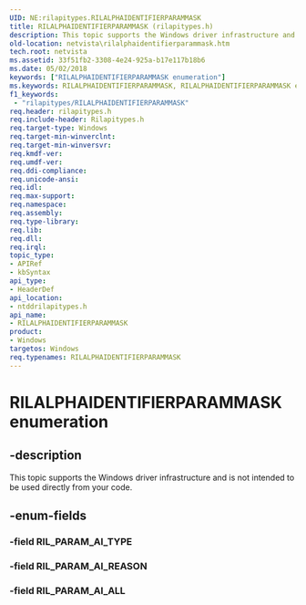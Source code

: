 ```yaml
---
UID: NE:rilapitypes.RILALPHAIDENTIFIERPARAMMASK
title: RILALPHAIDENTIFIERPARAMMASK (rilapitypes.h)
description: This topic supports the Windows driver infrastructure and is not intended to be used directly from your code.
old-location: netvista\rilalphaidentifierparammask.htm
tech.root: netvista
ms.assetid: 33f51fb2-3308-4e24-925a-b17e117b18b6
ms.date: 05/02/2018
keywords: ["RILALPHAIDENTIFIERPARAMMASK enumeration"]
ms.keywords: RILALPHAIDENTIFIERPARAMMASK, RILALPHAIDENTIFIERPARAMMASK enumeration [Network Drivers Starting with Windows Vista], RIL_PARAM_AI_ALL, RIL_PARAM_AI_REASON, netvista.rilalphaidentifierparammask, ntddrilapitypes/RILALPHAIDENTIFIERPARAMMASK, ntddrilapitypes/RIL_PARAM_AI_ALL, ntddrilapitypes/RIL_PARAM_AI_REASON
f1_keywords:
 - "rilapitypes/RILALPHAIDENTIFIERPARAMMASK"
req.header: rilapitypes.h
req.include-header: Rilapitypes.h
req.target-type: Windows
req.target-min-winverclnt: 
req.target-min-winversvr: 
req.kmdf-ver: 
req.umdf-ver: 
req.ddi-compliance: 
req.unicode-ansi: 
req.idl: 
req.max-support: 
req.namespace: 
req.assembly: 
req.type-library: 
req.lib: 
req.dll: 
req.irql: 
topic_type:
- APIRef
- kbSyntax
api_type:
- HeaderDef
api_location:
- ntddrilapitypes.h
api_name:
- RILALPHAIDENTIFIERPARAMMASK
product:
- Windows
targetos: Windows
req.typenames: RILALPHAIDENTIFIERPARAMMASK
---
```


# RILALPHAIDENTIFIERPARAMMASK enumeration


## -description


This topic supports the Windows driver infrastructure and is not intended to be used directly from your code.


## -enum-fields




### -field RIL_PARAM_AI_TYPE


### -field RIL_PARAM_AI_REASON


### -field RIL_PARAM_AI_ALL

